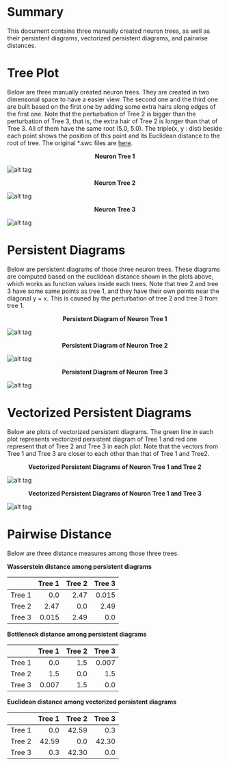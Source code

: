 # Summary
This document contains three manually created neuron trees, as well as their persistent diagrams, vectorized persistent diagrams, and pairwise distances.

# Tree Plot
Below are three manually created neuron trees. They are created in two dimensonal space to have a easier view. The second one and the third one are built based on the first one by adding some extra hairs along edges of the first one. Note that the perturbation of Tree 2 is bigger than the perturbation of Tree 3, that is, the extra hair of Tree 2 is longer than that of Tree 3. All of them have the same root (5.0, 5.0). The triple(x, y : dist) beside each point shows the position of this point and its Euclidean distance to the root of tree. The original *.swc files are [here](https://github.com/Nevermore520/NeuronTools/tree/master/Example/neuron%20files).
<p align="center">
  <b>Neuron Tree 1</b><br>
</p>

![alt tag](https://github.com/Nevermore520/NeuronTools/blob/master/Example/tree%20plots/swc_with_func_val_T1.png)
<p align="center">
  <b>Neuron Tree 2</b><br>
</p>

![alt tag](https://github.com/Nevermore520/NeuronTools/blob/master/Example/tree%20plots/swc_with_func_val_T2.png)
<p align="center">
  <b>Neuron Tree 3</b><br>
</p>

![alt tag](https://github.com/Nevermore520/NeuronTools/blob/master/Example/tree%20plots/swc_with_func_val_T3.png)

# Persistent Diagrams
Below are persistent diagrams of those three neuron trees. These diagrams are computed based on the euclidean distance shown in the plots above, which works as function values inside each trees. Note that tree 2 and tree 3 have some same points as tree 1, and they have their own points near the diagonal y = x. This is caused by the perturbation of tree 2 and tree 3 from tree 1.
<p align="center">
  <b>Persistent Diagram of Neuron Tree 1</b><br>
</p>

![alt tag](https://github.com/Nevermore520/NeuronTools/blob/master/Example/persistent%20diagrams/persistent_diagram_T1.png)
<p align="center">
  <b>Persistent Diagram of Neuron Tree 2</b><br>
</p>

![alt tag](https://github.com/Nevermore520/NeuronTools/blob/master/Example/persistent%20diagrams/persistent_diagram_T2.png)
<p align="center">
  <b>Persistent Diagram of Neuron Tree 3</b><br>
</p>

![alt tag](https://github.com/Nevermore520/NeuronTools/blob/master/Example/persistent%20diagrams/persistent_diagram_T3.png)

# Vectorized Persistent Diagrams
Below are plots of vectorized persistent diagrams. The green line in each plot represents vectorized persistent diagram of Tree 1 and red one represent that of Tree 2 and Tree 3 in each plot. Note that the vectors from Tree 1 and Tree 3 are closer to each other than that of Tree 1 and Tree2. 
<p align="center">
  <b>Vectorized Persistent Diagrams of Neuron Tree 1 and Tree 2</b><br>
</p>

![alt tag](https://github.com/Nevermore520/NeuronTools/blob/master/Example/vectorized%20persistent%20diagrams/vector_T1_T2.png)
<p align="center">
  <b>Vectorized Persistent Diagrams of Neuron Tree 1 and Tree 3</b><br>
</p>

![alt tag](https://github.com/Nevermore520/NeuronTools/blob/master/Example/vectorized%20persistent%20diagrams/vector_T1_T3.png)

# Pairwise Distance
Below are three distance measures among those three trees.

<b> Wasserstein distance among persistent diagrams</b>

|         | Tree 1 | Tree 2 | Tree 3   |
| ------- | ------:|-------:|---------:|
| Tree 1  | 0.0    | 2.47   | 0.015    |
| Tree 2  | 2.47   | 0.0    | 2.49     |
| Tree 3  | 0.015  | 2.49   |  0.0     |

<b> Bottleneck distance among persistent diagrams</b> 

|         | Tree 1 | Tree 2 | Tree 3   |
| ------- | ------:|-------:|---------:|
| Tree 1  | 0.0    | 1.5    | 0.007    |
| Tree 2  | 1.5    | 0.0    | 1.5      |
| Tree 3  | 0.007  | 1.5    |  0.0     |

<b> Euclidean distance among vectorized persistent diagrams</b> 

|         | Tree 1 | Tree 2 | Tree 3   |
| ------- | ------:|-------:|---------:|
| Tree 1  | 0.0    | 42.59  | 0.3      |
| Tree 2  | 42.59  | 0.0    | 42.30    |
| Tree 3  | 0.3    | 42.30  | 0.0      |
